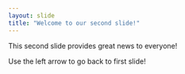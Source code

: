 ```yaml
---
layout: slide
title: "Welcome to our second slide!"
---
```


This second slide provides great news to everyone!

Use the left arrow to go back to first slide!
